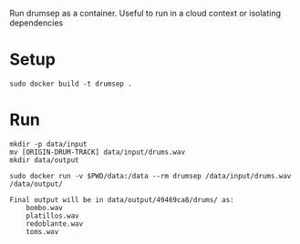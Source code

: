 Run drumsep as a container. Useful to run in a cloud context or isolating dependencies

# Setup

	sudo docker build -t drumsep .

# Run
	mkdir -p data/input
	mv [ORIGIN-DRUM-TRACK] data/input/drums.wav
	mkdir data/output
	
	sudo docker run -v $PWD/data:/data --rm drumsep /data/input/drums.wav /data/output/

	Final output will be in data/output/49469ca8/drums/ as:
		bombo.wav
		platillos.wav
		redoblante.wav
		toms.wav
